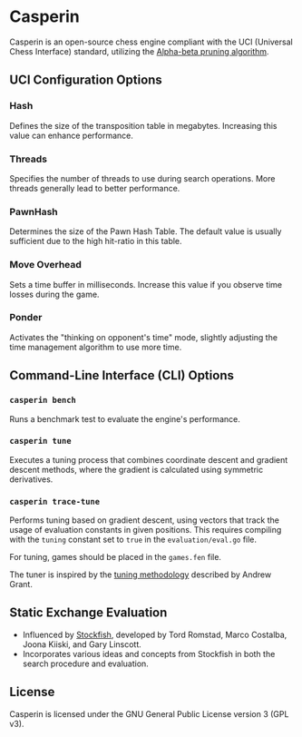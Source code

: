 # Casperin

Casperin is an open-source chess engine compliant with the UCI (Universal Chess Interface) standard, utilizing the [Alpha-beta pruning algorithm](https://en.wikipedia.org/wiki/Alpha%E2%80%93beta_pruning).

## UCI Configuration Options

### Hash
Defines the size of the transposition table in megabytes. Increasing this value can enhance performance.

### Threads
Specifies the number of threads to use during search operations. More threads generally lead to better performance.

### PawnHash
Determines the size of the Pawn Hash Table. The default value is usually sufficient due to the high hit-ratio in this table.

### Move Overhead
Sets a time buffer in milliseconds. Increase this value if you observe time losses during the game.

### Ponder
Activates the "thinking on opponent's time" mode, slightly adjusting the time management algorithm to use more time.

## Command-Line Interface (CLI) Options

### `casperin bench`
Runs a benchmark test to evaluate the engine's performance.

### `casperin tune`
Executes a tuning process that combines coordinate descent and gradient descent methods, where the gradient is calculated using symmetric derivatives.

### `casperin trace-tune`
Performs tuning based on gradient descent, using vectors that track the usage of evaluation constants in given positions. This requires compiling with the `tuning` constant set to `true` in the `evaluation/eval.go` file.

For tuning, games should be placed in the `games.fen` file.

The tuner is inspired by the [tuning methodology](https://github.com/AndyGrant/Ethereal/blob/master/Tuning.pdf) described by Andrew Grant.

## Static Exchange Evaluation

- Influenced by [Stockfish](https://github.com/official-stockfish/Stockfish/), developed by Tord Romstad, Marco Costalba, Joona Kiiski, and Gary Linscott.
- Incorporates various ideas and concepts from Stockfish in both the search procedure and evaluation.

## License

Casperin is licensed under the GNU General Public License version 3 (GPL v3).
